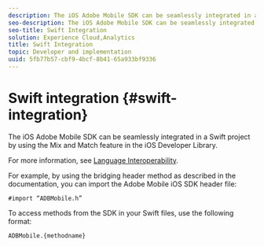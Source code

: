 ```yaml
---
description: The iOS Adobe Mobile SDK can be seamlessly integrated in a Swift project by using the Mix and Match feature in the iOS Developer Library.
seo-description: The iOS Adobe Mobile SDK can be seamlessly integrated in a Swift project by using the Mix and Match feature in the iOS Developer Library.
seo-title: Swift Integration
solution: Experience Cloud,Analytics
title: Swift Integration
topic: Developer and implementation
uuid: 5fb77b57-cbf9-4bcf-8b41-65a933bf9336
---
```


# Swift integration {#swift-integration}

The iOS Adobe Mobile SDK can be seamlessly integrated in a Swift project by using the Mix and Match feature in the iOS Developer Library.

For more information, see [Language Interoperability](https://developer.apple.com/documentation/swift#2984801.html).

For example, by using the bridging header method as described in the documentation, you can import the Adobe Mobile iOS SDK header file:

```
#import “ADBMobile.h”
```

To access methods from the SDK in your Swift files, use the following format:

```
ADBMobile.{methodname}
```

